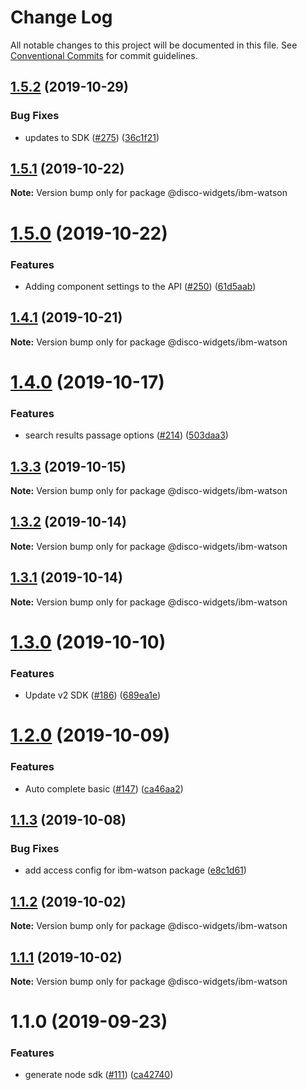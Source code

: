 # Change Log

All notable changes to this project will be documented in this file.
See [Conventional Commits](https://conventionalcommits.org) for commit guidelines.

## [1.5.2](http:///ibm-watson/compare/@disco-widgets/ibm-watson@1.5.1...@disco-widgets/ibm-watson@1.5.2) (2019-10-29)


### Bug Fixes

* updates to SDK ([#275](http:///ibm-watson/issues/275)) ([36c1f21](http:///ibm-watson/commits/36c1f21))





## [1.5.1](http:///ibm-watson/compare/@disco-widgets/ibm-watson@1.5.0...@disco-widgets/ibm-watson@1.5.1) (2019-10-22)

**Note:** Version bump only for package @disco-widgets/ibm-watson





# [1.5.0](http:///ibm-watson/compare/@disco-widgets/ibm-watson@1.4.1...@disco-widgets/ibm-watson@1.5.0) (2019-10-22)


### Features

* Adding component settings to the API ([#250](http:///ibm-watson/issues/250)) ([61d5aab](http:///ibm-watson/commits/61d5aab))





## [1.4.1](http:///ibm-watson/compare/@disco-widgets/ibm-watson@1.4.0...@disco-widgets/ibm-watson@1.4.1) (2019-10-21)

**Note:** Version bump only for package @disco-widgets/ibm-watson





# [1.4.0](http:///ibm-watson/compare/@disco-widgets/ibm-watson@1.3.3...@disco-widgets/ibm-watson@1.4.0) (2019-10-17)


### Features

* search results passage options ([#214](http:///ibm-watson/issues/214)) ([503daa3](http:///ibm-watson/commits/503daa3))





## [1.3.3](http:///ibm-watson/compare/@disco-widgets/ibm-watson@1.3.2...@disco-widgets/ibm-watson@1.3.3) (2019-10-15)

**Note:** Version bump only for package @disco-widgets/ibm-watson





## [1.3.2](http:///ibm-watson/compare/@disco-widgets/ibm-watson@1.3.1...@disco-widgets/ibm-watson@1.3.2) (2019-10-14)

**Note:** Version bump only for package @disco-widgets/ibm-watson





## [1.3.1](http:///ibm-watson/compare/@disco-widgets/ibm-watson@1.3.0...@disco-widgets/ibm-watson@1.3.1) (2019-10-14)

**Note:** Version bump only for package @disco-widgets/ibm-watson





# [1.3.0](http:///ibm-watson/compare/@disco-widgets/ibm-watson@1.2.0...@disco-widgets/ibm-watson@1.3.0) (2019-10-10)


### Features

* Update v2 SDK ([#186](http:///ibm-watson/issues/186)) ([689ea1e](http:///ibm-watson/commits/689ea1e))





# [1.2.0](http:///ibm-watson/compare/@disco-widgets/ibm-watson@1.1.3...@disco-widgets/ibm-watson@1.2.0) (2019-10-09)


### Features

* Auto complete basic ([#147](http:///ibm-watson/issues/147)) ([ca46aa2](http:///ibm-watson/commits/ca46aa2))





## [1.1.3](http:///ibm-watson/compare/@disco-widgets/ibm-watson@1.1.2...@disco-widgets/ibm-watson@1.1.3) (2019-10-08)

### Bug Fixes

- add access config for ibm-watson package ([e8c1d61](http:///ibm-watson/commits/e8c1d61))

## [1.1.2](http:///ibm-watson/compare/@disco-widgets/ibm-watson@1.1.1...@disco-widgets/ibm-watson@1.1.2) (2019-10-02)

**Note:** Version bump only for package @disco-widgets/ibm-watson

## [1.1.1](http:///ibm-watson/compare/@disco-widgets/ibm-watson@1.1.0...@disco-widgets/ibm-watson@1.1.1) (2019-10-02)

**Note:** Version bump only for package @disco-widgets/ibm-watson

# 1.1.0 (2019-09-23)

### Features

- generate node sdk ([#111](http:///ibm-watson/issues/111)) ([ca42740](http:///ibm-watson/commits/ca42740))

